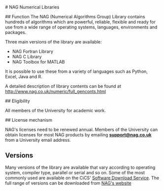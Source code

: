 # NAG Numerical Libraries

## Function
The NAG (Numerical Algorithms Group) Library contains hundreds of algorithms which are powerful, reliable, flexible and ready for use from a wide range of operating systems, languages, environments and packages.

Three main versions of the library are available:
 * NAG Fortran Library
 * NAG C Library
 * NAG Toolbox for MATLAB
 
It is possible to use these from a variety of languages such as Python, Excel, Java and R.

A detailed description of library contents can be found at http://www.nag.co.uk/numeric/full_genconts.html

## Eligibility

All members of the University for academic work.

## License mechanism

NAG's licenses need to be renewed annual. 
Members of the University can obtain licenses for most NAG products by emailing **support@nag.co.uk** from a University email address.

## Versions

Many versions of the library are available that vary according to operating system, compiler type, parallel or serial and so on. 
Some of the most commonly used are available on the CiCS' [Software Download Service](https://cics.dept.shef.ac.uk/software/).
The full range of versions can be downloaded from [NAG's website](http://www.nag.co.uk/)
